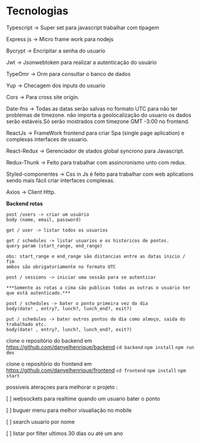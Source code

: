 
<h1>Tecnologias</h1>

Typescript -> Super set para javascript trabalhar com tipagem

Express js -> Micro frame work para nodejs

Bycrypt -> Encripitar a senha do usuario

Jwt -> Jsonwebtoken para realizar a autenticação do usuário

TypeOmr -> Orm para consultar o banco de dados

Yup -> Checagem dos inputs do usuario

Cors -> Para cross site origin.

Date-fns -> Todas as datas serão salvas no formato UTC para não ter problemas de timezone.
não importa a geolocalização do usuario os dados serão estáveis.Só serão mostrados com timezone GMT -3:00 no frontend.

ReactJs -> FrameWork frontend para criar Spa (single page aplication) e complexas interfaces de usuario.

React-Redux -> Gerenciador de stados global syncrono para Javascript.

Redux-Thunk -> Feito para trabalhar com assincronismo unto com redux.

Styled-componentes -> Css in Js é feito para trabalhar com web aplications sendo mais fácil criar interfaces complexas.

Axios -> Client Http.

**Backend rotas**

    post /users -> criar um usuário
    body (name, email, password)

    get / user -> listar todos os usuarios

    get / schedules -> listar usuarios e os historicos de pontos.
    query param (start_range, end_range)

    obs: start_range e end_range são distancias entre as datas inicio / fim
    ambos são obrigatoriamente no formato UTC

    post / sessions -> iniciar uma sessão para se autenticar

    ***Somente as rotas a cima são publicas todas as outras o usuário ter que está autenticado.***

    post / schedules -> bater o ponto primeira vez do dia
    body(date! , entry?, lunch?, lunch_end?, exit?)

    put / schedules -> bater outros pontos do dia como almoço, saida do trabalhado etc.
    body(date! , entry?, lunch?, lunch_end?, exit?)


clone o repositório do backend em https://github.com/danyelhenrique/backend
```cd backend```
```npm install```
```npm run dev```

clone o repositório do frontend em https://github.com/danyelhenrique/frontend
````cd frontend````
````npm install````
````npm start````

possiveis ateraçoes para melhorar o projeto :

[ ] websockets para realtime quando um usuario bater o ponto

[ ] buguer menu  para melhor visualiação no mobile

[ ] search usuario por nome

[ ] listar por filter ultimos 30 dias ou até um ano
